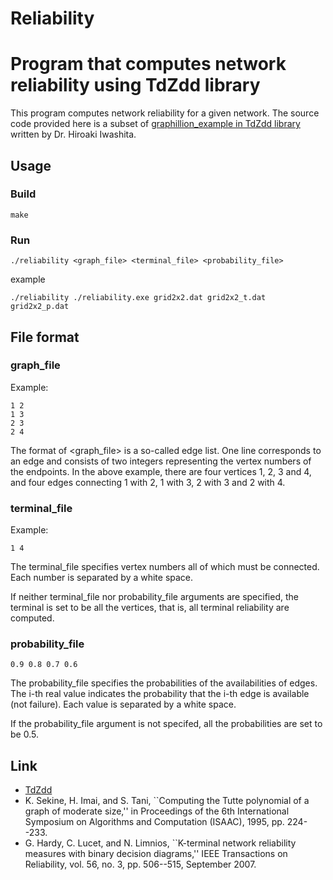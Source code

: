 Reliability
=================

# Program that computes network reliability using TdZdd library

This program computes network reliability for a given network.
The source code provided here is a subset of [graphillion_example in TdZdd library](https://github.com/kunisura/TdZdd/tree/master/apps/graphillion) written by Dr. Hiroaki Iwashita.

## Usage

### Build

```
make
```

### Run

```
./reliability <graph_file> <terminal_file> <probability_file>
```

example

```
./reliability ./reliability.exe grid2x2.dat grid2x2_t.dat grid2x2_p.dat
```

## File format

### graph_file

Example:

```
1 2
1 3
2 3
2 4
```

The format of <graph_file> is a so-called edge list. One line corresponds to an edge
and consists of two integers representing the vertex numbers of the endpoints.
In the above example, there are four vertices 1, 2, 3 and 4, and four edges
connecting 1 with 2, 1 with 3, 2 with 3 and 2 with 4.

### terminal_file

Example:

```
1 4
```

The terminal_file specifies vertex numbers all of which must be connected.
Each number is separated by a white space.

If neither terminal_file nor probability_file arguments are specified,
the terminal is set to be all the vertices, that is, all terminal reliability
are computed.

### probability_file

```
0.9 0.8 0.7 0.6
```

The probability_file specifies the probabilities of the availabilities of edges.
The i-th real value indicates the probability that the i-th edge is available (not failure).
Each value is separated by a white space.

If the probability_file argument is not specifed, all the probabilities
are set to be 0.5.

## Link

* [TdZdd](https://github.com/kunisura/TdZdd/)
* K. Sekine, H. Imai, and S. Tani, ``Computing the Tutte polynomial of a graph
  of moderate size,'' in Proceedings of the 6th International Symposium
  on Algorithms and Computation (ISAAC), 1995, pp. 224--233.
* G. Hardy, C. Lucet, and N. Limnios, ``K-terminal network reliability measures
  with binary decision diagrams,'' IEEE Transactions on Reliability,
  vol. 56, no. 3, pp. 506--515, September 2007.
